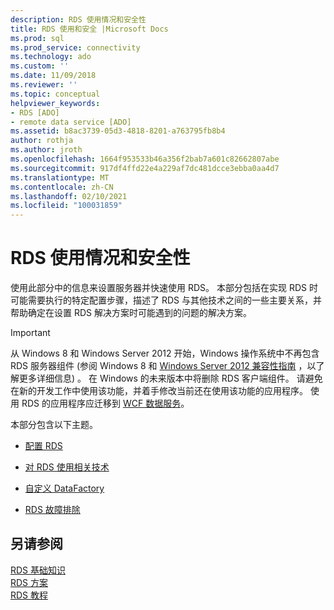 ```yaml
---
description: RDS 使用情况和安全性
title: RDS 使用和安全 |Microsoft Docs
ms.prod: sql
ms.prod_service: connectivity
ms.technology: ado
ms.custom: ''
ms.date: 11/09/2018
ms.reviewer: ''
ms.topic: conceptual
helpviewer_keywords:
- RDS [ADO]
- remote data service [ADO]
ms.assetid: b8ac3739-05d3-4818-8201-a763795fb8b4
author: rothja
ms.author: jroth
ms.openlocfilehash: 1664f953533b46a356f2bab7a601c82662807abe
ms.sourcegitcommit: 917df4ffd22e4a229af7dc481dcce3ebba0aa4d7
ms.translationtype: MT
ms.contentlocale: zh-CN
ms.lasthandoff: 02/10/2021
ms.locfileid: "100031859"
---
```

# <a name="rds-usage-and-security"></a>RDS 使用情况和安全性
使用此部分中的信息来设置服务器并快速使用 RDS。 本部分包括在实现 RDS 时可能需要执行的特定配置步骤，描述了 RDS 与其他技术之间的一些主要关系，并帮助确定在设置 RDS 解决方案时可能遇到的问题的解决方案。  
  
> [!IMPORTANT]
>  从 Windows 8 和 Windows Server 2012 开始，Windows 操作系统中不再包含 RDS 服务器组件 (参阅 Windows 8 和 [Windows Server 2012 兼容性指南](https://www.microsoft.com/download/details.aspx?id=27416) ，以了解更多详细信息) 。 在 Windows 的未来版本中将删除 RDS 客户端组件。 请避免在新的开发工作中使用该功能，并着手修改当前还在使用该功能的应用程序。 使用 RDS 的应用程序应迁移到 [WCF 数据服务](/dotnet/framework/wcf/)。  
  
 本部分包含以下主题。  
  
-   [配置 RDS](./configuring-rds.md)  
  
-   [对 RDS 使用相关技术](./using-related-technologies-with-rds.md)  
  
-   [自定义 DataFactory](./datafactory-customization.md)  
  
-   [RDS 故障排除](./troubleshooting-rds.md)  
  
## <a name="see-also"></a>另请参阅  
 [RDS 基础知识](./rds-fundamentals.md)   
 [RDS 方案](./rds-scenario.md)   
 [RDS 教程](./rds-tutorial.md)
